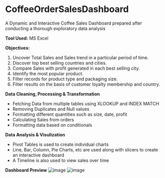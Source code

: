 # CoffeeOrderSalesDashboard
A Dynamic and Interactive Coffee Sales Dashboard prepared after conducting a thorough exploratory data analysis

**Tool Used:** MS Excel

**Objectives:** 
1. Uncover Total Sales and Sales trend in a particular period of time.
2. Discover top best selling countries and cities.
3. Compare Sales with profit generated in each best selling city.
4. Identify the most popular product.
5. Filter records for product type and packaging size.
6. Filter results on the basis of customer loyalty membership and country.

**Data Cleaning, Processing & Transformation**
- Fetching Data from multiple tables using XLOOKUP and INDEX MATCH
- Removing Duplicates and Null values
- Formatting different quantities such as size, date, profit
- Calculating Sales from orders
- Formatting data based on conditionals

**Data Analysis & Visulization**
- Pivot Tables is used to create individual charts
- Line, Bar, Column, Pie Charts, etc are used along with slicers to create an interactive dashboard
- A Timeline is also used to view sales over time

**Dashboard Preview**
![image](https://github.com/Yaminah22/CoffeeOrderSalesDashboard/assets/59056513/e8ddd29c-4520-46f6-82eb-43b9430bc4dd)
![image](https://github.com/Yaminah22/CoffeeOrderSalesDashboard/assets/59056513/8ca74800-d88c-4497-a94f-5eabe4467a10)

